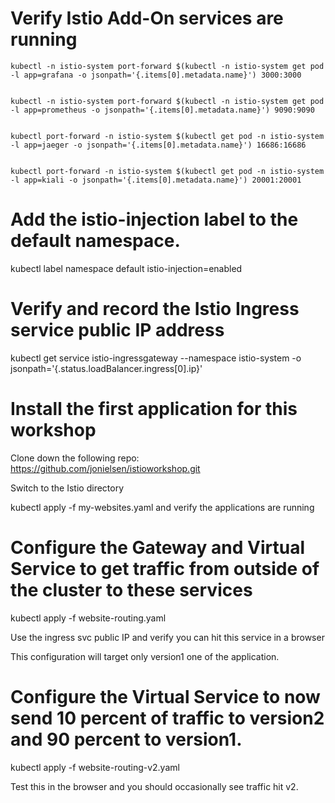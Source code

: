 # Verify Istio Add-On services are running

```
kubectl -n istio-system port-forward $(kubectl -n istio-system get pod -l app=grafana -o jsonpath='{.items[0].metadata.name}') 3000:3000


kubectl -n istio-system port-forward $(kubectl -n istio-system get pod -l app=prometheus -o jsonpath='{.items[0].metadata.name}') 9090:9090


kubectl port-forward -n istio-system $(kubectl get pod -n istio-system -l app=jaeger -o jsonpath='{.items[0].metadata.name}') 16686:16686


kubectl port-forward -n istio-system $(kubectl get pod -n istio-system -l app=kiali -o jsonpath='{.items[0].metadata.name}') 20001:20001
```

# Add the istio-injection label to the default namespace. 

kubectl label namespace default istio-injection=enabled


# Verify and record the Istio Ingress service public IP address

kubectl get service istio-ingressgateway --namespace istio-system -o jsonpath='{.status.loadBalancer.ingress[0].ip}'


# Install the first application for this workshop

Clone down the following repo: https://github.com/jonielsen/istioworkshop.git

Switch to the Istio directory

kubectl apply -f my-websites.yaml and verify the applications are running


# Configure the Gateway and Virtual Service to get traffic from outside of the cluster to these services

kubectl apply -f website-routing.yaml

Use the ingress svc public IP and verify you can hit this service in a browser

This configuration will target only version1 one of the application.


# Configure the Virtual Service to now send 10 percent of traffic to version2 and 90 percent to version1. 

kubectl apply -f website-routing-v2.yaml

Test this in the browser and you should occasionally see traffic hit v2. 







 

 


